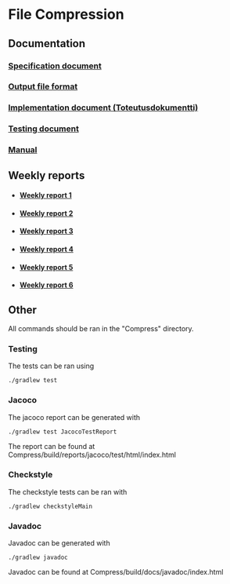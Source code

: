 # File Compression

## Documentation

### [Specification document](https://github.com/Henri0088/File-Compression/blob/main/Documentation/Specification.md)
### [Output file format](https://github.com/Henri0088/File-Compression/blob/main/Documentation/Output.md)
### [Implementation document (Toteutusdokumentti)](https://github.com/Henri0088/File-Compression/blob/main/Documentation/Implementation.md)
### [Testing document](https://github.com/Henri0088/File-Compression/blob/main/Documentation/Testing.md)
### [Manual](https://github.com/Henri0088/File-Compression/blob/main/Documentation/manual.md)

## Weekly reports

* #### [Weekly report 1](https://github.com/Henri0088/File-Compression/blob/main/Documentation/Week1.md)
* #### [Weekly report 2](https://github.com/Henri0088/File-Compression/blob/main/Documentation/Week2.md)
* #### [Weekly report 3](https://github.com/Henri0088/File-Compression/blob/main/Documentation/Week3.md)
* #### [Weekly report 4](https://github.com/Henri0088/File-Compression/blob/main/Documentation/Week4.md)
* #### [Weekly report 5](https://github.com/Henri0088/File-Compression/blob/main/Documentation/Week5.md)
* #### [Weekly report 6](https://github.com/Henri0088/File-Compression/blob/main/Documentation/Week6.md)

## Other
All commands should be ran in the "Compress" directory.

### Testing
The tests can be ran using
```
./gradlew test
```

### Jacoco
The jacoco report can be generated with
```
./gradlew test JacocoTestReport
```
The report can be found at Compress/build/reports/jacoco/test/html/index.html

### Checkstyle
The checkstyle tests can be ran with
```
./gradlew checkstyleMain
```

### Javadoc
Javadoc can be generated with
```
./gradlew javadoc
```
Javadoc can be found at Compress/build/docs/javadoc/index.html
